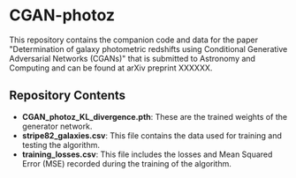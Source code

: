 # CGAN-photoz

This repository contains the companion code and data for the paper "Determination of galaxy photometric redshifts using Conditional Generative Adversarial Networks (CGANs)" that is submitted to Astronomy and Computing and can be found at arXiv preprint XXXXXX.

## Repository Contents

- **CGAN_photoz_KL_divergence.pth**: These are the trained weights of the generator network.
- **stripe82_galaxies.csv**: This file contains the data used for training and testing the algorithm.
- **training_losses.csv**: This file includes the losses and Mean Squared Error (MSE) recorded during the training of the algorithm.